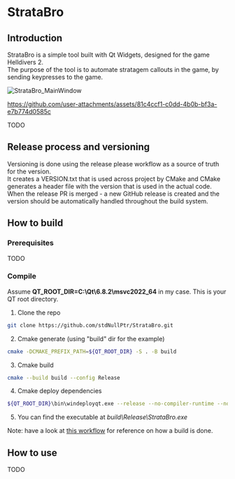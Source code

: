 # StrataBro

## Introduction
StrataBro is a simple tool built with Qt Widgets, designed for the game Helldivers 2.  
The purpose of the tool is to automate stratagem callouts in the game, by sending keypresses to the game.  

![StrataBro_MainWindow](https://github.com/user-attachments/assets/d45e43c5-238d-4a7f-8bdc-fc118c846108)

https://github.com/user-attachments/assets/81c4ccf1-c0dd-4b0b-bf3a-e7b774d0585c

TODO

## Release process and versioning
Versioning is done using the release please workflow as a source of truth for the version.  
It creates a VERSION.txt that is used across project by CMake and CMake generates a header file with the version that is used in the actual code.  
When the release PR is merged - a new GitHub release is created and the version should be automatically handled throughout the build system.

## How to build
### Prerequisites
TODO

### Compile
Assume **QT_ROOT_DIR=C:\Qt\6.8.2\msvc2022_64** in my case. This is your QT root directory.
1. Clone the repo 
```bash 
git clone https://github.com/stdNullPtr/StrataBro.git 
```
2. Cmake generate (using "build" dir for the example)
```bash
cmake -DCMAKE_PREFIX_PATH=${QT_ROOT_DIR} -S . -B build
```
3. Cmake build
```bash
cmake --build build --config Release
```
4. Cmake deploy dependencies
```bash
${QT_ROOT_DIR}\bin\windeployqt.exe --release --no-compiler-runtime --no-translations build\Release\StrataBro.exe
```
5. You can find the executable at *build\Release\StrataBro.exe*

Note: have a look at [this workflow](.github/workflows/build-verification.yml) for reference on how a build is done.

## How to use
TODO

